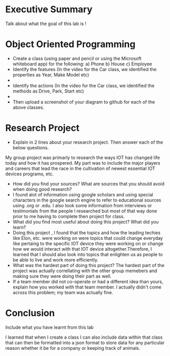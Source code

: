 # Executive Summary
Talk about what the goal of this lab is !

# Object Oriented Programming
* Create a class (using paper and pencil or using the Microsoft whiteboard app) for the following:
a) Phone
b) House
c) Employee
* Identify the features (In the video for the Car class, we identified the properties as Year, Make Model etc)
* 
* Identify the actions (In the video for the Car class, we identified the methods as Drive, Park, Start etc)
* 
* Then upload a screenshot of your diagram to github for each of the above classes.

# Research Project
* Explain in 2 lines about your research project. Then answer each of the below questions.

My group project was primarly to research the ways IOT has changed life today and how it has prospered. My part was to include the major players and careers that lead the race in the cultivation of newest essential IOT devices programs, etc.
* How did you find your sources? What are sources that you should avoid when doing good research?
* I found alot of information using google scholars and using special characters in the google search engine to refer to educational sources using .org or .edu. I also took some information from interviews or testimonials from the people I researched but most of that way done prior to me having to complete then project for class. 
* What did you find most useful about doing this project? What did you learn?
* Doing this project , I found that the topics and how the leading techies like Elon, etc. were working on were topics that could change everyday like pertaing to the specific IOT device they were working on or change how we would interact with that IOT device altogether.Therefore, I learned that I should also look into topics that enlighten us as people to be able to live and work more efficiently. 
* What was the hardest part of doing this project? The hardest part of the project was actually correllating with the other group memebers and making sure they were doing their part as well.
* If a team member did not co-operate or had a different idea than yours, explain how you worked with that team member. I actually didn't come across this problem; my team was actually fine. 

# Conclusion
Include what you have learnt from this lab

I learned that when I create a class I can also include data within that class that can then be formatted into a json format to store data for any particular reason whether it be for a company or keeping track of animals.
